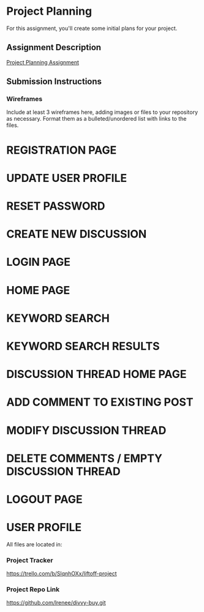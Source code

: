 # Project Planning
For this assignment, you'll create some initial plans for your project.

## Assignment Description
[Project Planning Assignment](https://education.launchcode.org/liftoff/modules/assignments/project-planning)

## Submission Instructions

### Wireframes

Include at least 3 wireframes here, adding images or files to your repository as necessary. Format them as a bulleted/unordered list with links to the files.

# REGISTRATION PAGE
# UPDATE USER PROFILE
# RESET PASSWORD
# CREATE NEW DISCUSSION
# LOGIN PAGE
# HOME PAGE
# KEYWORD SEARCH
# KEYWORD SEARCH RESULTS
# DISCUSSION THREAD HOME PAGE
# ADD COMMENT TO EXISTING POST
# MODIFY DISCUSSION THREAD
# DELETE COMMENTS / EMPTY DISCUSSION THREAD
# LOGOUT PAGE
# USER PROFILE

All files are located in:


### Project Tracker

https://trello.com/b/SlqnhOXx/liftoff-project

### Project Repo Link

https://github.com/lrenee/divvy-buy.git
